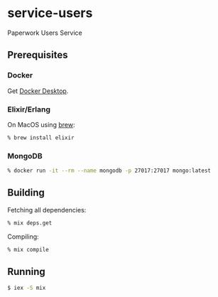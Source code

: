 service-users
=============
Paperwork Users Service

## Prerequisites

### Docker

Get [Docker Desktop](https://www.docker.com/products/docker-desktop).

### Elixir/Erlang

On MacOS using [brew](https://brew.sh):

```bash
% brew install elixir
```

### MongoDB

```bash
% docker run -it --rm --name mongodb -p 27017:27017 mongo:latest
```

## Building

Fetching all dependencies:

```bash
% mix deps.get
```

Compiling:

```bash
% mix compile
```

## Running

```bash
$ iex -S mix
```
